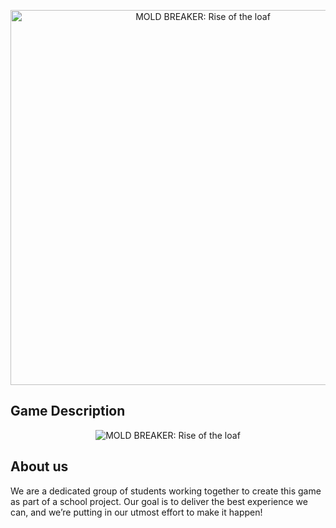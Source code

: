 
<p align="center">
  <img src="https://github.com/SillyBusinessInc/SillyBusinessGame/blob/dev/images/Title.png" alt="MOLD BREAKER: Rise of the loaf" width="600"/>
</p>

## Game Description

<p align="center">
  <img src="https://github.com/SillyBusinessInc/SillyBusinessGame/blob/dev/images/Screenshot_mockup.png" alt="MOLD BREAKER: Rise of the loaf"/>
</p>

## About us
We are a dedicated group of students working together to create this game as part of a school project. Our goal is to deliver the best experience we can, and we’re putting in our utmost effort to make it happen!
